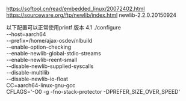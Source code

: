 https://softool.cn/read/embedded_linux/20072402.html
https://sourceware.org/ftp/newlib/index.html
newlib-2.2.0.20150924


以下配置可以正常使用printf  版本 4.1
./configure     \
--host=aarch64      \
--prefix=/home/ajax-osdev/nlbuild     \
--enable-option-checking     \
--enable-newlib-global-stdio-streams     \
--enable-newlib-reent-small     \
--disable-newlib-supplied-syscalls     \
--disable-multilib     \
--disable-newlib-io-float     \
CC=aarch64-linux-gnu-gcc     \
CFLAGS='-O0 -g -fno-stack-protector -DPREFER_SIZE_OVER_SPEED'